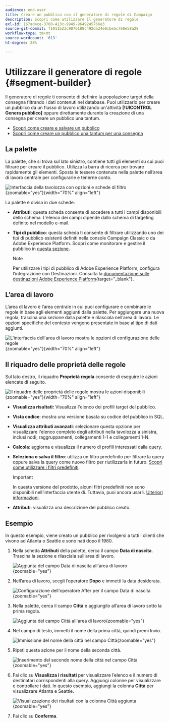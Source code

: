 ```yaml
---
audience: end-user
title: Creare un pubblico con il generatore di regole di Campaign
description: Scopri come utilizzare il generatore di regole
exl-id: 167ad4ce-3760-413c-9949-9649245766e3
source-git-commit: f1911523c9076188c492da24e0cbe5c760e58a28
workflow-type: tm+mt
source-wordcount: '613'
ht-degree: 28%

---
```


# Utilizzare il generatore di regole {#segment-builder}

Il generatore di regole ti consente di definire la popolazione target della consegna filtrando i dati contenuti nel database. Puoi utilizzarlo per creare un pubblico da un flusso di lavoro utilizzando un&#39;attività **[!UICONTROL Genera pubblico]** oppure direttamente durante la creazione di una consegna per creare un pubblico una tantum.

* [Scopri come creare e salvare un pubblico](create-audience.md)
* [Scopri come creare un pubblico una tantum per una consegna](one-time-audience.md)

## La palette

La palette, che si trova sul lato sinistro, contiene tutti gli elementi su cui puoi filtrare per creare il pubblico. Utilizza la barra di ricerca per trovare rapidamente gli elementi. Sposta le tessere contenute nella palette nell’area di lavoro centrale per configurarle e tenerne conto.

![Interfaccia della tavolozza con opzioni e schede di filtro](assets/segment-builder2.png){zoomable="yes"}{width="70%" align="left"}

La palette è divisa in due schede:

* **Attributi**: questa scheda consente di accedere a tutti i campi disponibili dello schema. L’elenco dei campi dipende dallo schema di targeting definito nel modello e-mail.

* **Tipi di pubblico**: questa scheda ti consente di filtrare utilizzando uno dei tipi di pubblico esistenti definiti nella console Campaign Classic o da Adobe Experience Platform. Scopri come monitorare e gestire il pubblico in [questa sezione](manage-audience.md).

  >[!NOTE]
  >
  >Per utilizzare i tipi di pubblico di Adobe Experience Platform, configura l’integrazione con Destinazioni. Consulta la [documentazione sulle destinazioni Adobe Experience Platform](https://experienceleague.adobe.com/docs/experience-platform/destinations/home.html?lang=it){target="_blank"}.

## L’area di lavoro

L’area di lavoro è l’area centrale in cui puoi configurare e combinare le regole in base agli elementi aggiunti dalla palette. Per aggiungere una nuova regola, trascina una sezione dalla palette e rilasciala nell’area di lavoro. Le opzioni specifiche del contesto vengono presentate in base al tipo di dati aggiunti.

![L&#39;interfaccia dell&#39;area di lavoro mostra le opzioni di configurazione delle regole](assets/segment-builder4.png){zoomable="yes"}{width="70%" align="left"}

## Il riquadro delle proprietà delle regole

Sul lato destro, il riquadro **Proprietà regola** consente di eseguire le azioni elencate di seguito.

![Il riquadro delle proprietà delle regole mostra le azioni disponibili](assets/segment-builder5.png){zoomable="yes"}{width="70%" align="left"}

* **Visualizza risultati:** Visualizza l&#39;elenco dei profili target del pubblico.
* **Vista codice**: mostra una versione basata su codice del pubblico in SQL.
* **Visualizza attributi avanzati**: selezionare questa opzione per visualizzare l&#39;elenco completo degli attributi nella tavolozza a sinistra, inclusi nodi, raggruppamenti, collegamenti 1-1 e collegamenti 1-N.
* **Calcola**: aggiorna e visualizza il numero di profili interessati dalla query.
* **Seleziona o salva il filtro**: utilizza un filtro predefinito per filtrare la query oppure salva la query come nuovo filtro per riutilizzarla in futuro. [Scopri come utilizzare i filtri predefiniti](../get-started/predefined-filters.md).

  >[!IMPORTANT]
  >
  >In questa versione del prodotto, alcuni filtri predefiniti non sono disponibili nell’interfaccia utente di. Tuttavia, puoi ancora usarli. [Ulteriori informazioni](../get-started/guardrails.md#predefined-filters-filters-guardrails-limitations).

* **Attributi**: visualizza una descrizione del pubblico creato.

## Esempio

In questo esempio, viene creato un pubblico per rivolgersi a tutti i clienti che vivono ad Atlanta o Seattle e sono nati dopo il 1980.

1. Nella scheda **Attributi** della palette, cerca il campo **Data di nascita**. Trascina la sezione e rilasciala sull’area di lavoro.

   ![Aggiunta del campo Data di nascita all&#39;area di lavoro](assets/segment-builder6.png){zoomable="yes"}

1. Nell’area di lavoro, scegli l’operatore **Dopo** e immetti la data desiderata.

   ![Configurazione dell&#39;operatore After per il campo Data di nascita](assets/segment-builder7.png){zoomable="yes"}

1. Nella palette, cerca il campo **Città** e aggiungilo all’area di lavoro sotto la prima regola.

   ![Aggiunta del campo Città all&#39;area di lavoro](assets/segment-builder8.png){zoomable="yes"}

1. Nel campo di testo, immetti il nome della prima città, quindi premi Invio.

   ![Immissione del nome della città nel campo Città](assets/segment-builder9.png){zoomable="yes"}

1. Ripeti questa azione per il nome della seconda città.

   ![Inserimento del secondo nome della città nel campo Città](assets/segment-builder10.png){zoomable="yes"}

1. Fai clic su **Visualizza i risultati** per visualizzare l’elenco e il numero di destinatari corrispondenti alla query. Aggiungi colonne per visualizzare e controllare i dati. In questo esempio, aggiungi la colonna **Città** per visualizzare Atlanta e Seattle.

   ![Visualizzazione dei risultati con la colonna Città aggiunta](assets/segment-builder11.png){zoomable="yes"}

1. Fai clic su **Conferma**.